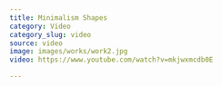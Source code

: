 ```yaml
---
title: Minimalism Shapes
category: Video
category_slug: video
source: video
image: images/works/work2.jpg
video: https://www.youtube.com/watch?v=mkjwxmcdb0E

---
```

